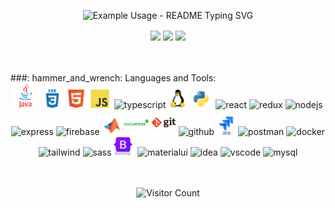 <p align="center">
  <img src="https://readme-typing-svg.demolab.com/?lines=Hello+there!;I+am+Habip!;I+am+full-stack+software+developer;and+automation+tester!;Coding+makes+me+happy!&font=Fira%20Code&center=true&width=420&height=100&duration=4000&pause=1000" alt="Example Usage - README Typing SVG">
</p>
<div align="center">
<img align="center" width=400 src='https://github-readme-stats.vercel.app/api?username=hho-1&theme=vue-dark&show_icons=true&hide_border=true&count_private=true' />
<img align="center" width=400 src='https://github-readme-streak-stats.herokuapp.com/?user=hho-1&theme=vue-dark&hide_border=true' />
<img align="center" width=400 src='https://github-readme-stats.vercel.app/api/top-langs/?username=hho-1&theme=vue-dark&show_icons=true&hide_border=true&layout=compact'/>
</div>
<br>
<br>
<br>
###: hammer_and_wrench: Languages and Tools:

<br>
<div align="center">
  <img src="https://github.com/devicons/devicon/blob/master/icons/java/java-original-wordmark.svg" title="Java" alt="Java" width="40" height="40"/>&nbsp;
  <img src="https://github.com/devicons/devicon/blob/master/icons/css3/css3-plain-wordmark.svg"  title="CSS3" alt="CSS" width="30" height="30"/>&nbsp;
  <img src="https://github.com/devicons/devicon/blob/master/icons/html5/html5-original.svg" title="HTML5" alt="HTML" width="30" height="30"/>&nbsp;
  <img src="https://github.com/devicons/devicon/blob/master/icons/javascript/javascript-original.svg" title="JavaScript" alt="JavaScript" width="30" height="30"/>&nbsp;
  <img src="https://skillicons.dev/icons?i=ts" width="30" height="30"  title="typescript" alt="typescript" />
  <img src="https://raw.githubusercontent.com/devicons/devicon/1119b9f84c0290e0f0b38982099a2bd027a48bf1/icons/linux/linux-original.svg" title="Linux" alt="Linux" width="30" height="30"/>&nbsp;
  <img src="https://raw.githubusercontent.com/devicons/devicon/1119b9f84c0290e0f0b38982099a2bd027a48bf1/icons/python/python-original.svg" title="Python" alt="Python" width="30" height="30"/>&nbsp;
  <img src="https://skillicons.dev/icons?i=react" width="30" height="30"  title="react" alt="react" />
  <img src="https://skillicons.dev/icons?i=redux" width="30" height="30"  title="redux" alt="redux" />
  <img src="https://skillicons.dev/icons?i=nodejs" width="30" height="30"  title="nodejs" alt="nodejs" />
  <img src="https://skillicons.dev/icons?i=express" width="30" height="30"  title="express" alt="express" />
  <img src="https://skillicons.dev/icons?i=firebase" width="30" height="30"  title="firebase" alt="firebase" />
  <img src="https://raw.githubusercontent.com/devicons/devicon/1119b9f84c0290e0f0b38982099a2bd027a48bf1/icons/matlab/matlab-original.svg" title="MatLab" **alt="MatLab" width="30" height="30"/>
  <img src="https://raw.githubusercontent.com/devicons/devicon/1119b9f84c0290e0f0b38982099a2bd027a48bf1/icons/cucumber/cucumber-plain-wordmark.svg" title="Cucumber" **alt="Cucumber" height="40"/>
  <img src="https://github.com/devicons/devicon/blob/master/icons/git/git-original-wordmark.svg" title="Git" **alt="Git" width="40" height="40"/>
  <img src="https://skillicons.dev/icons?i=github" width="30" height="30"  title="github" alt="github" />
  <img src="https://raw.githubusercontent.com/devicons/devicon/1119b9f84c0290e0f0b38982099a2bd027a48bf1/icons/jira/jira-original-wordmark.svg" title="Jira" **alt="Jira" width="30" height="30"/>
  <img src="https://skillicons.dev/icons?i=postman" width="30" height="30"  title="postman" alt="postman" />
  <img src="https://skillicons.dev/icons?i=docker" width="30" height="30"  title="docker" alt="docker" />
  <img src="https://skillicons.dev/icons?i=tailwind" width="30" height="30"  title="tailwind" alt="tailwind" />
  <img src="https://skillicons.dev/icons?i=sass" width="30" height="30"  title="sass" alt="sass" />
  <img src="https://raw.githubusercontent.com/devicons/devicon/1119b9f84c0290e0f0b38982099a2bd027a48bf1/icons/bootstrap/bootstrap-original-wordmark.svg" title="Bootstrap" alt="Bootstrap" width="30" height="30"/>&nbsp;
  <img src="https://skillicons.dev/icons?i=materialui" width="30" height="30"  title="materialui" alt="materialui" />
  <img src="https://skillicons.dev/icons?i=idea" width="30" height="30"  title="idea" alt="idea" />
  <img src="https://skillicons.dev/icons?i=vscode" width="30" height="30"  title="vscode" alt="vscode" />
  <img src="https://skillicons.dev/icons?i=mysql" width="30" height="30"  title="mysql" alt="mysql" />
  
  
  <br>
  <br>
  <br>

  ![Visitor Count](https://profile-counter.glitch.me/{hho-1}/count.svg)
  
</div>
<!--
**hho-1/hho-1** is a ✨ _special_ ✨ repository because its `README.md` (this file) appears on your GitHub profile.

Here are some ideas to get you started:

- 🔭 I’m currently working on ...
- 🌱 I’m currently learning ...
- 👯 I’m looking to collaborate on ...
- 🤔 I’m looking for help with ...
- 💬 Ask me about ...
- 📫 How to reach me: ...
- 😄 Pronouns: ...
- ⚡ Fun fact: ...
-->
